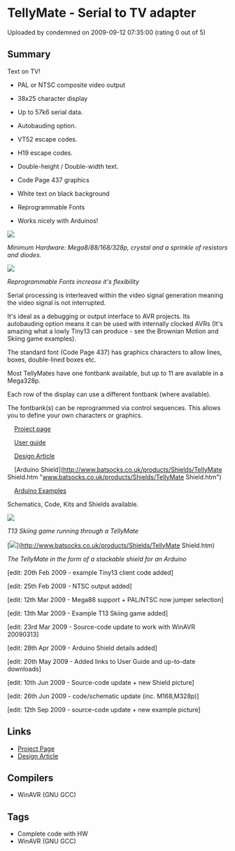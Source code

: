 # TellyMate - Serial to TV adapter

Uploaded by condemned on 2009-09-12 07:35:00 (rating 0 out of 5)

## Summary

Text on TV!


* PAL or NTSC composite video output  

* 38x25 character display  

* Up to 57k6 serial data.  

* Autobauding option.  

* VT52 escape codes.  

* H19 escape codes.  

* Double-height / Double-width text.  

* Code Page 437 graphics  

* White text on black background  

* Reprogrammable Fonts  

* Works nicely with Arduinos!


[![](http://www.batsocks.co.uk/img/tm_sampler03_320.jpg)](http://www.batsocks.co.uk/products/Other/TellyMate.htm)  

*Minimum Hardware: Mega8/88/168/328p, crystal and a sprinkle of resistors and diodes.*


[![](http://www.batsocks.co.uk/img/TellyMate/Font_Numbers2_320.JPG)](http://www.batsocks.co.uk/products/Other/TellyMate.htm)  

*Reprogrammable Fonts increase it's flexibility*


Serial processing is interleaved within the video signal generation meaning the video signal is not interrupted.


It's ideal as a debugging or output interface to AVR projects. Its autobauding option means it can be used with internally clocked AVRs (It's amazing what a lowly Tiny13 can produce - see the Brownian Motion and Skiing game examples).


The standard font (Code Page 437) has graphics characters to allow lines, boxes, double-lined boxes etc.


Most TellyMates have one fontbank available, but up to 11 are available in a Mega328p.  

Each row of the display can use a different fontbank (where available).  

The fontbank(s) can be reprogrammed via control sequences. This allows you to define your own characters or graphics.


    [Project page](http://www.batsocks.co.uk/products/Other/TellyMate.htm "http://www.batsocks.co.uk/products/Other/TellyMate.htm")  

    [User guide](http://www.batsocks.co.uk/products/Other/TellyMate_UserGuide.htm "www.batsocks.co.uk/products/Other/TellyMate_UserGuide.htm")  

    [Design Article](http://www.batsocks.co.uk/readme/art_SerialVideo_1.htm "www.batsocks.co.uk/readme/art_SerialVideo_1.htm")  

    [Arduino Shield](http://www.batsocks.co.uk/products/Shields/TellyMate Shield.htm "www.batsocks.co.uk/products/Shields/TellyMate Shield.htm")  

    [Arduino Examples](http://www.batsocks.co.uk/products/Shields/TellyMate%20Shield_Examples.htm "http://www.batsocks.co.uk/products/Shields/TellyMate Shield_Examples.htm")


Schematics, Code, Kits and Shields available.


[![](http://www.batsocks.co.uk/img/art_video/Skiing%20T13_400.jpg)](http://www.batsocks.co.uk/products/Other/TellyMate.htm)  

*T13 Skiing game running through a TellyMate*


[![](http://www.batsocks.co.uk/img/TellyMate/tms_11_diagonal_400.jpg)](http://www.batsocks.co.uk/products/Shields/TellyMate Shield.htm)  

*The TellyMate in the form of a stackable shield for an Arduino*


[edit: 20th Feb 2009 - example Tiny13 client code added]  

[edit: 25th Feb 2009 - NTSC output added]  

[edit: 12th Mar 2009 - Mega88 support + PAL/NTSC now jumper selection]  

[edit: 13th Mar 2009 - Example T13 Skiing game added]  

[edit: 23rd Mar 2009 - Source-code update to work with WinAVR 20090313]  

[edit: 28th Apr 2009 - Arduino Shield details added]  

[edit: 20th May 2009 - Added links to User Guide and up-to-date downloads]  

[edit: 10th Jun 2009 - Source-code update + new Shield picture]  

[edit: 26th Jun 2009 - code/schematic update (inc. M168,M328p)]  

[edit: 12th Sep 2009 - source-code update + new example picture]

## Links

- [Project Page](http://www.batsocks.co.uk/products/Other/TellyMate.htm)
- [Design Article](http://www.batsocks.co.uk/readme/art_SerialVideo_1.htm)

## Compilers

- WinAVR (GNU GCC)

## Tags

- Complete code with HW
- WinAVR (GNU GCC)
